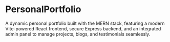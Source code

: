 # PersonalPortfolio
A dynamic personal portfolio built with the MERN stack, featuring a modern Vite-powered React frontend, secure Express backend, and an integrated admin panel to manage projects, blogs, and testimonials seamlessly.
